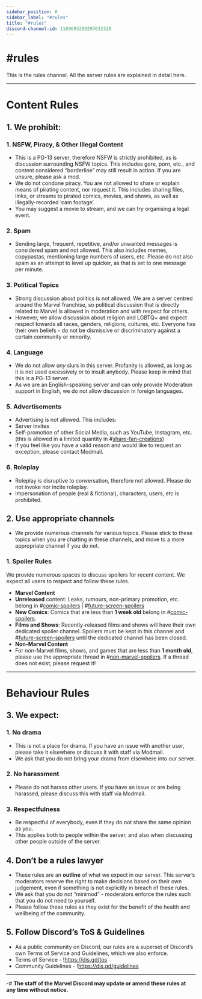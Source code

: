 ```yaml
---
sidebar_position: 0
sidebar_label: "#rules"
title: "#rules"
discord-channel-id: 1109693299297632328
---
```


# #rules

This is the rules channel. All the server rules are explained in detail here.

---

# __Content Rules__
## 1. We prohibit:
### 1. NSFW, Piracy, & Other Illegal Content
* This is a PG-13 server, therefore NSFW is strictly prohibited, as is discussion surrounding NSFW topics. This includes gore, porn, etc., and content considered “borderline” may still result in action. If you are unsure, please ask a mod.
* We do not condone piracy. You are not allowed to share or explain means of pirating content, nor request it. This includes sharing files, links, or streams to pirated comics, movies, and shows, as well as illegally-recorded ‘cam footage’.
 * You may suggest a movie to stream, and we can try organising a legal event. 
### 2. Spam
* Sending large, frequent, repetitive, and/or unwanted messages is considered spam and not allowed. This also includes memes, copypastas, mentioning large numbers of users, etc. Please do not also spam as an attempt to level up quicker, as that is set to one message per minute. 
### 3. Political Topics
* Strong discussion about politics is not allowed. We are a server centred around the Marvel franchise, so political discussion that is directly related to Marvel is allowed in moderation and with respect for others.
* However, we allow discussion about religion and LGBTQ+ and expect respect towards all races, genders, religions, cultures, etc. Everyone has their own beliefs - do not be dismissive or discriminatory against a certain community or minority.
### 4. Language
* We do not allow *any* slurs in this server. Profanity is allowed, as long as it is not used excessively or to insult anybody. Please keep in mind that this is a PG-13 server.
* As we are an English-speaking server and can only provide Moderation support in English, we do not allow discussion in foreign languages. 
### 5. Advertisements
* Advertising is not allowed. This includes:
 * Server invites
 * Self-promotion of other Social Media, such as YouTube, Instagram, etc. (this is allowed in a limited quantity in #[share-fan-creations](1110201220666228858))
* If you feel like you have a valid reason and would like to request an exception, please contact Modmail.
### 6. Roleplay
* Roleplay is disruptive to conversation, therefore not allowed. Please do not invoke nor incite roleplay.
* Impersonation of people (real & fictional), characters, users, etc is prohibited.
## 2. Use appropriate channels
* We provide numerous channels for various topics. Please stick to these topics when you are chatting in these channels, and move to a more appropriate channel if you do not.
### 1. Spoiler Rules
We provide numerous spaces to discuss spoilers for recent content. We expect all users to respect and follow these rules.
* **Marvel Content**
 * **Unreleased** content: Leaks, rumours, non-primary promotion, etc. belong in #[comic-spoilers](1109731683177078867) | #[future-screen-spoilers](1109731729385721926)
 * **New Comics**: Comics that are less than __1 week old__ belong in #[comic-spoilers](1109731683177078867).
 * **Films and Shows**: Recently-released films and shows will have their own dedicated spoiler channel. Spoilers must be kept in this channel and #[future-screen-spoilers](1109731729385721926) until the dedicated channel has been closed. 
* **Non-Marvel Content**
 * For non-Marvel films, shows, and games that are less than __1 month old__, please use the appropriate thread in #[non-marvel-spoilers](1109733536832946196). If a thread does not exist, please request it!

---

# __Behaviour Rules__
## 3. We expect:
### 1. No drama
* This is not a place for drama. If you have an issue with another user, please take it elsewhere or discuss it with staff via Modmail.
* We ask that you do not bring your drama from elsewhere into our server.
### 2. No harassment
* Please do not harass other users. If you have an issue or are being harassed, please discuss this with staff via Modmail.
### 3. Respectfulness
* Be respectful of everybody, even if they do not share the same opinion as you.
* This applies both to people within the server, and also when discussing other people outside of the server. 
## 4. Don’t be a rules lawyer
* These rules are an **outline** of what we expect in our server. This server’s moderators reserve the right to make decisions based on their own judgement, even if something is not explicitly in breach of these rules.
* We ask that you do not “minimod” - moderators enforce the rules such that you do not need to yourself. 
* Please follow these rules as they exist for the benefit of the health and wellbeing of the community.
## 5. Follow Discord’s ToS & Guidelines
* As a public community on Discord, our rules are a superset of Discord’s own Terms of Service and Guidelines, which we also enforce.
 * Terms of Service - !https://dis.gd/tos
 * Community Guidelines - !https://dis.gd/guidelines

---

-# **The staff of the Marvel Discord may update or amend these rules at any time without notice.**

